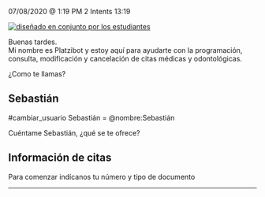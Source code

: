 

07/08/2020 @
1:19
PM
2
Intents
13:19
 
<a href="https://imgur.com/fMUI13D"><img src="https://i.imgur.com/fMUI13Dt.jpg" title="diseñado en conjunto por los estudiantes" /></a>
 
<div class="msgj">Buenas tardes.</div>
 
<div class="msgj">Mi nombre es Platzibot y estoy aquí para ayudarte con la programación, consulta, modificación y cancelación de citas médicas y odontológicas.</div>
 
¿Como te llamas?
## Sebastián
#cambiar_usuario
Sebastián = @nombre:Sebastián
 
 
Cuéntame Sebastián, ¿qué se te ofrece?
## Información de citas
 
Para comenzar indícanos tu número y tipo de documento


---
